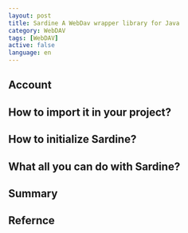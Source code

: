 ```yaml
---
layout: post
title: Sardine A WebDav wrapper library for Java
category: WebDAV
tags: [WebDAV]
active: false
language: en
---
```


## Account

## How to import it in your project?

## How to initialize Sardine?

## What all you can do with Sardine?

## Summary

## Refernce

